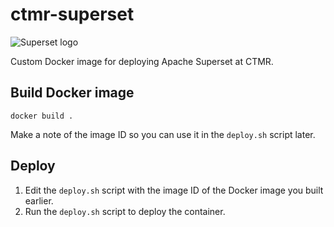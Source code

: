 # ctmr-superset
![Superset logo](https://superset.apache.org/img/superset-logo-horiz-apache.svg)

Custom Docker image for deploying Apache Superset at CTMR.

## Build Docker image
```
docker build .
```
Make a note of the image ID so you can use it in the `deploy.sh` script later.

## Deploy
1. Edit the `deploy.sh` script with the image ID of the Docker image you built
   earlier.
2. Run the `deploy.sh` script to deploy the container.
